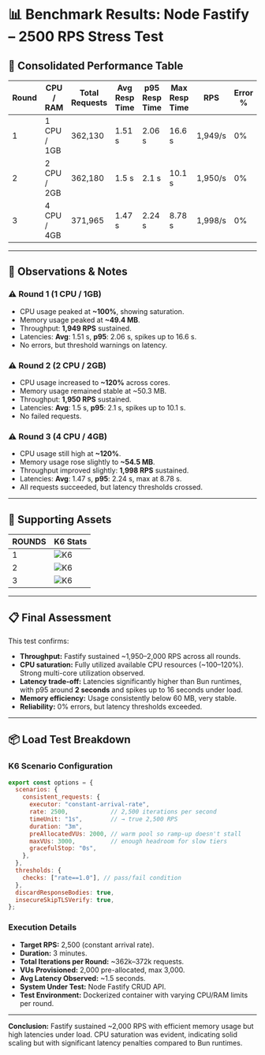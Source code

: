 # 📊 Benchmark Results: Node Fastify – 2500 RPS Stress Test

## 🧪 Consolidated Performance Table

| Round | CPU / RAM   | Total Requests | Avg Resp Time | p95 Resp Time | Max Resp Time | RPS     | Error % | CPU Max | Mem Max  |
|-------|-------------|---------------|---------------|---------------|---------------|---------|---------|---------|----------|
| 1     | 1 CPU / 1GB | 362,130       | 1.51 s        | 2.06 s        | 16.6 s        | 1,949/s | 0%      | ~100%   | ~49.4 MB |
| 2     | 2 CPU / 2GB | 362,180       | 1.5 s         | 2.1 s         | 10.1 s        | 1,950/s | 0%      | ~120%   | ~50.3 MB |
| 3     | 4 CPU / 4GB | 371,965       | 1.47 s        | 2.24 s        | 8.78 s        | 1,998/s | 0%      | ~120%   | ~54.5 MB |

---

## 🧠 Observations & Notes

### ⚠ Round 1 (1 CPU / 1GB)
- CPU usage peaked at **~100%**, showing saturation.
- Memory usage peaked at **~49.4 MB**.
- Throughput: **1,949 RPS** sustained.
- Latencies: **Avg**: 1.51 s, **p95**: 2.06 s, spikes up to 16.6 s.
- No errors, but threshold warnings on latency.

### ⚠ Round 2 (2 CPU / 2GB)
- CPU usage increased to **~120%** across cores.
- Memory usage remained stable at ~50.3 MB.
- Throughput: **1,950 RPS** sustained.
- Latencies: **Avg**: 1.5 s, **p95**: 2.1 s, spikes up to 10.1 s.
- No failed requests.

### ⚠ Round 3 (4 CPU / 4GB)
- CPU usage still high at **~120%**.
- Memory usage rose slightly to **~54.5 MB**.
- Throughput improved slightly: **1,998 RPS** sustained.
- Latencies: **Avg**: 1.47 s, **p95**: 2.24 s, max at 8.78 s.
- All requests succeeded, but latency thresholds crossed.

---

## 🔧 Supporting Assets

| ROUNDS | K6 Stats      |
|--------|---------------|
| 1      | ![K6](sandbox:/mnt/data/6557ce0f-f5ef-434c-829a-59b40afce607.png) |
| 2      | ![K6](sandbox:/mnt/data/51848e1b-f168-4b46-801a-f09e5aad3772.png) |
| 3      | ![K6](sandbox:/mnt/data/d78f4f84-a593-4f18-bd7d-d7ede9ab9c69.png) |

---

## 📋 Final Assessment

This test confirms:

- **Throughput:** Fastify sustained ~1,950–2,000 RPS across all rounds.
- **CPU saturation:** Fully utilized available CPU resources (~100–120%). Strong multi-core utilization observed.
- **Latency trade-off:** Latencies significantly higher than Bun runtimes, with p95 around **2 seconds** and spikes up to 16 seconds under load.
- **Memory efficiency:** Usage consistently below 60 MB, very stable.
- **Reliability:** 0% errors, but latency thresholds exceeded.

---

## 📦 Load Test Breakdown

### **K6 Scenario Configuration**
```javascript
export const options = {
  scenarios: {
    consistent_requests: {
      executor: "constant-arrival-rate",
      rate: 2500,            // 2,500 iterations per second
      timeUnit: "1s",        // → true 2,500 RPS
      duration: "3m",
      preAllocatedVUs: 2000, // warm pool so ramp-up doesn't stall
      maxVUs: 3000,          // enough headroom for slow tiers
      gracefulStop: "0s",
    },
  },
  thresholds: {
    checks: ["rate==1.0"], // pass/fail condition
  },
  discardResponseBodies: true,
  insecureSkipTLSVerify: true,
};
```

### **Execution Details**
- **Target RPS:** 2,500 (constant arrival rate).
- **Duration:** 3 minutes.
- **Total Iterations per Round:** ~362k–372k requests.
- **VUs Provisioned:** 2,000 pre-allocated, max 3,000.
- **Avg Latency Observed:** ~1.5 seconds.
- **System Under Test:** Node Fastify CRUD API.
- **Test Environment:** Dockerized container with varying CPU/RAM limits per round.

---

**Conclusion:** Fastify sustained ~2,000 RPS with efficient memory usage but high latencies under load. CPU saturation was evident, indicating solid scaling but with significant latency penalties compared to Bun runtimes.
